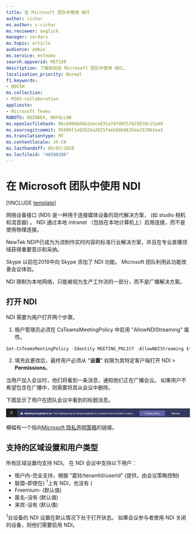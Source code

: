 ```yaml
---
title: 在 Microsoft 团队中使用 NDI
author: cichur
ms.author: v-cichur
ms.reviewer: aaglick
manager: serdars
ms.topic: article
audience: admin
ms.service: msteams
search.appverid: MET150
description: 了解如何在 Microsoft 团队中使用 NDI。
localization_priority: Normal
f1.keywords:
- NOCSH
ms.collection:
- M365-collaboration
appliesto:
- Microsoft Teams
ROBOTS: NOINDEX, NOFOLLOW
ms.openlocfilehash: 86c0908b04b2eece835a747d9f57625878c15a99
ms.sourcegitcommit: 95989f1a93524a2025feeb50b8635da332961ea3
ms.translationtype: MT
ms.contentlocale: zh-CN
ms.lasthandoff: 08/07/2020
ms.locfileid: "46588286"
---
```

# <a name="use-ndi-in-microsoft-teams"></a>在 Microsoft 团队中使用 NDI

[!INCLUDE [template](includes/preview-feature.md)]

网络设备接口 (NDI) 是一种用于连接媒体设备的现代解决方案， (如 studio 相机和混音器) 。 NDI 通过本地 intranet （包括在本地计算机上）启用连接，而不是使用物理连接。

NewTek NDI®已成为为流制作实时内容的标准行业解决方案，并且在专业直播领域获得重要意识和采纳。

Skype 以前在2018中向 Skype 添加了 NDI 功能。 Microsoft 团队利用此功能改善会议体验。

NDI 限制为本地网络，只能被视为生产工作流的一部分，而不是广播解决方案。

## <a name="turn-on-ndi"></a>打开 NDI

NDI 需要为用户打开两个步骤。

1. 租户管理员必须在 CsTeamsMeetingPolicy 中启用 "AllowNDIStreaming" 属性。

```PowerShell
Set-CsTeamsMeetingPolicy -Identity MEETING_POLICY -AllowNDIStreaming $true
```

2. 填充此更改后，最终用户必须从 "**设置**" 权限为其特定客户端打开 NDI  >  **Permissions**。

当用户加入会议时，他们将看到一条消息，通知他们正在广播会议。 如果用户不希望包含在广播中，则需要将其从会议中删除。

下图显示了用户在团队会议中看到的标题消息。

![团队会议中显示的 NDI 横幅的图像。](media/NDI-disclosure.png)

横幅有一个指向[Microsoft 隐私声明策略](https://aka.ms/teamsprivacy)的链接。

## <a name="supported-locales-and-user-types"></a>支持的区域设置和用户类型

所有区域设置均支持 NDI。 在 NDI 会议中支持以下用户：

- 租户内-完全支持，根据 "震铃/tenantId/userId" (提供，由会议策略控制) 
- 联盟–即使在) <sup>1</sup>上有 NDI，也没有 (
- Freemium- (默认值) 
- 匿名–没有 (默认值) 
- 来宾-没有 (默认值) 

<sup>1</sup>台设备的 NDI 设置在默认情况下处于打开状态。 如果会议参与者使用 NDI 关闭的设备，则他们需要启用 NDI。
